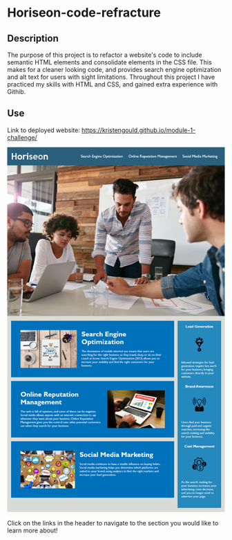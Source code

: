 # Horiseon-code-refracture

## Description

The purpose of this project is to refactor a website's code to include semantic HTML elements and consolidate elements in the CSS file. This makes for a cleaner looking code, and provides search engine optimization and alt text for users with sight limitations. Throughout this project I have practiced my skills with HTML and CSS, and gained extra experience with Githib.



## Use

Link to deployed website: https://kristengould.github.io/module-1-challenge/

![image of completed website](assets/images/01-website.jpeg)

Click on the links in the header to navigate to the section you would like to learn more about!



